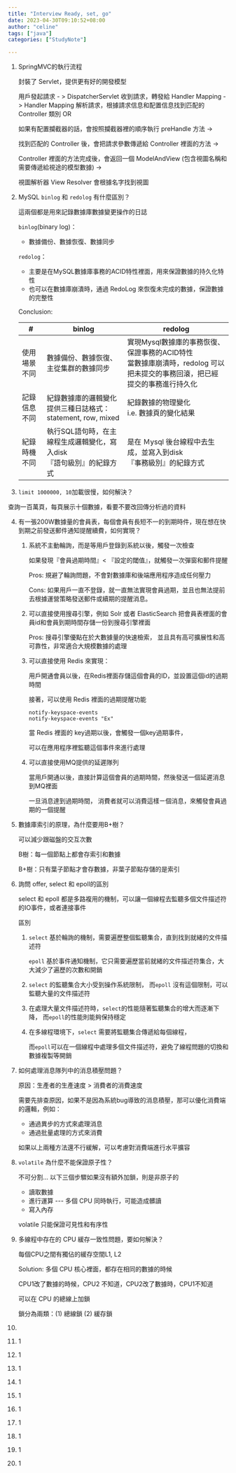 ```yaml
---
title: "Interview Ready, set, go"
date: 2023-04-30T09:10:52+08:00
author: "celine"
tags: ["java"]
categories: ["StudyNote"]

---
```




1. SpringMVC的執行流程

   封裝了 Servlet，提供更有好的開發模型

   用戶發起請求 - >
   DispatcherServlet 收到請求，轉發給 Handler Mapping ->
   Handler Mapping 解析請求，根據請求信息和配置信息找到匹配的 Controller 類別 OR

   如果有配置攔截器的話，會按照攔截器裡的順序執行 preHandle 方法 ->

   找到匹配的 Controller 後，會把請求參數傳遞給 Controller 裡面的方法 ->

   Controller 裡面的方法完成後，會返回一個 ModelAndView (包含視圖名稱和需要傳遞給視途的模型數據)  -> 

   視圖解析器 View Resolver 會根據名字找到視圖

2. MySQL `binlog` 和 `redolog` 有什麼區別？

   這兩個都是用來記錄數據庫數據變更操作的日誌

   `binlog`(binary log)：

   + 數據備份、數據恢復、數據同步

   `redolog`：

   + 主要是在MySQL數據庫事務的ACID特性裡面，用來保證數據的持久化特性
   + 也可以在數據庫崩潰時，通過 RedoLog 來恢復未完成的數據，保證數據的完整性

   Conclusion:

   | #            | binlog                                                       | redolog                                                      |
   | ------------ | ------------------------------------------------------------ | ------------------------------------------------------------ |
   | 使用場景不同 | 數據備份、數據恢復、主從集群的數據同步                       | 實現Mysql數據庫的事務恢復、<br />保證事務的ACID特性<br />當數據庫崩潰時，redolog 可以把未提交的事務回滾，把已經提交的事務進行持久化 |
   | 記錄信息不同 | 紀錄數據庫的邏輯變化<br />提供三種日誌格式：statement, row, mixed | 紀錄數據的物理變化<br />i.e. 數據頁的變化結果                |
   | 紀錄時機不同 | 執行SQL語句時，在主線程生成邏輯變化，寫入disk<br />『語句級別』的紀錄方式 | 是在 Ｍysql 後台線程中去生成，並寫入到disk<br />『事務級別』的紀錄方式 |

3.  `limit 1000000, 10`加載很慢，如何解決？

   查詢一百萬頁，每頁展示十個數據，看要不要改回傳分析過的資料

4. 有一張200W數據量的會員表，每個會員有長短不一的到期時件，現在想在快到期之前發送郵件通知提醒續費，如何實現？

   1. 系統不主動輪詢，而是等用戶登錄到系統以後，觸發一次檢查

      如果發現『會員過期時間』< 『設定的閾值』，就觸發一次彈窗和郵件提醒

      Pros: 規避了輪詢問題，不會對數據庫和後端應用程序造成任何壓力

      Cons: 如果用戶一直不登錄，就一直無法實現會員過期，並且也無法提前去根據運營策略發送郵件或續期的提醒消息。

   2. 可以直接使用搜尋引擎，例如 Solr 或者 ElasticSearch
      把會員表裡面的會員id和會員到期時間存儲一份到搜尋引擎裡面

      Pros: 
      搜尋引擎優點在於大數據量的快速檢索，
      並且具有高可擴展性和高可靠性，非常適合大規模數據的處理

   3. 可以直接使用 Redis 來實現：

      用戶開通會員以後，在Redis裡面存儲這個會員的ID，並設置這個id的過期時間

      接著，可以使用 Redis 裡面的過期提醒功能

      ```
      notify-keyspace-events
      notify-keyspace-events "Ex"
      ```

      當 Redis 裡面的 key過期以後，會觸發一個key過期事件，

      可以在應用程序裡監聽這個事件來進行處理

   4. 可以直接使用MQ提供的延遲隊列

      當用戶開通以後，直接計算這個會員的過期時間，然後發送一個延遲消息到MQ裡面

      一旦消息達到過期時間， 消費者就可以消費這樣ㄧ個消息，來觸發會員過期的一個提醒

5. 數據庫索引的原理，為什麼要用B+樹？

   可以減少跟磁盤的交互次數

   B樹：每一個節點上都會存索引和數據

   B+樹：只有葉子節點才會存數據，非葉子節點存儲的是索引

6. 詢問 offer, select 和 epoll的區別

   select 和 epoll 都是多路複用的機制，可以讓一個線程去監聽多個文件描述符的IO事件，或者連接事件

   區別

   1. `select` 基於輪詢的機制，需要遍歷整個監聽集合，直到找到就緒的文件描述符

      `epoll` 基於事件通知機制，它只需要遍歷當前就緒的文件描述符集合，大大減少了遍歷的次數和開銷

   2. `select` 的監聽集合大小受到操作系統限制，
      而`epoll` 沒有這個限制，可以監聽大量的文件描述符

   3. 在處理大量文件描述符時，`select`的性能隨著監聽集合的增大而逐漸下降，
      而`epoll`的性能則能夠保持穩定

   4. 在多線程環境下，`select` 需要將監聽集合傳遞給每個線程，

      而`epoll`可以在一個線程中處理多個文件描述符，避免了線程問題的切換和數據複製等開銷

7. 如何處理消息隊列中的消息積壓問題？

   原因：生產者的生產速度 > 消費者的消費速度

   需要先排查原因，如果不是因為系統bug導致的消息積壓，那可以優化消費端的邏輯，例如：

   + 通過異步的方式來處理消息
   + 通過批量處理的方式來消費

   如果以上兩種方法還不行緩解，可以考慮對消費端進行水平擴容

8. `volatile` 為什麼不能保證原子性？

   不可分割... 以下三個步驟如果沒有額外加鎖，則是非原子的

   + 讀取數據
   + 進行運算 --- 多個 CPU 同時執行，可能造成髒讀
   + 寫入內存

   volatile 只能保證可見性和有序性

9. 多線程中存在的 CPU 緩存一致性問題，要如何解決？

   每個CPU之間有獨佔的緩存空間L1, L2

   Solution: 多個 CPU 核心裡面，都存在相同的數據的時候

   CPU1改了數據的時候，CPU2 不知道，CPU2改了數據時，CPU1不知道

   可以在 CPU 的總線上加鎖

   鎖分為兩類：(1) 總線鎖    (2) 緩存鎖

10. 

11. 1

12. 1

13. 1

14. 1

15. 1

16. 1

17. 1

18. 1

19. 1

20. 1